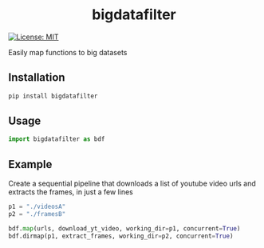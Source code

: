 <h1 align="center">bigdatafilter </h1>
<p>
  <a href="#" target="_blank">
    <img alt="License: MIT" src="https://img.shields.io/badge/License-MIT-yellow.svg" />
  </a>
</p>

Easily map functions to big datasets

## Installation

```bash
pip install bigdatafilter
```

## Usage

```python
import bigdatafilter as bdf
```

## Example

Create a sequential pipeline that downloads a list of youtube video urls and extracts the frames, in just a few lines

```python
p1 = "./videosA"
p2 = "./framesB"

bdf.map(urls, download_yt_video, working_dir=p1, concurrent=True)
bdf.dirmap(p1, extract_frames, working_dir=p2, concurrent=True)
```

<!-- ![](./docs/out1.gif) -->
